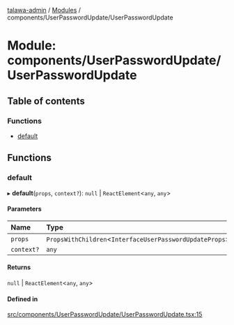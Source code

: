 [talawa-admin](../README.md) / [Modules](../modules.md) / components/UserPasswordUpdate/UserPasswordUpdate

# Module: components/UserPasswordUpdate/UserPasswordUpdate

## Table of contents

### Functions

- [default](components_UserPasswordUpdate_UserPasswordUpdate.md#default)

## Functions

### default

▸ **default**(`props`, `context?`): ``null`` \| `ReactElement`\<`any`, `any`\>

#### Parameters

| Name | Type |
| :------ | :------ |
| `props` | `PropsWithChildren`\<`InterfaceUserPasswordUpdateProps`\> |
| `context?` | `any` |

#### Returns

``null`` \| `ReactElement`\<`any`, `any`\>

#### Defined in

[src/components/UserPasswordUpdate/UserPasswordUpdate.tsx:15](https://github.com/KrishavRajSingh/talawa-admin/blob/97994b9/src/components/UserPasswordUpdate/UserPasswordUpdate.tsx#L15)

